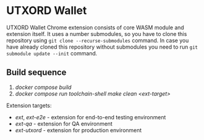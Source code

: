 # UTXORD Wallet

UTXORD Wallet Chrome extension consists of core WASM module and extension itself. It uses a number submodules, so you
have to  clone this repository using ```git clone --recurse-submodules``` command. In case you have already cloned this
repository without submodules you need to run ```git submodule update --init``` command.

## Build sequence
1) *docker compose build*
2) *docker compose run toolchain-shell make clean \<ext-target\>*

Extension targets:
- *ext*, *ext-e2e* - extension for end-to-end testing environment
- *ext-qa* - extension for QA environment
- *ext-utxord* - extension for production environment
